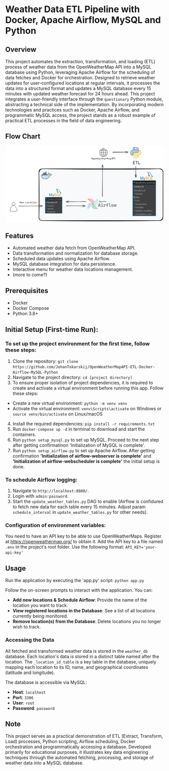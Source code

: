 # Weather Data ETL Pipeline with Docker, Apache Airflow, MySQL and Python

## Overview

This project automates the extraction, transformation, and loading (ETL) process of weather data from the OpenWeatherMap API into a MySQL database using Python, leveraging Apache Airflow for the scheduling of data fetches and Docker for orchestration. Designed to retrieve weather updates for user-configured locations at regular intervals, it processes the data into a structured format and updates a MySQL database every 15 minutes with updated weather forecast for 24 hours ahead. This project integrates a user-friendly interface through the `questionary` Python module, abstracting a technical side of the implementation. By incorporating modern technologies and practices such as Docker, Apache Airflow, and programmatic MySQL access, the project stands as a robust example of practical ETL processes in the field of data engineering.

## Flow Chart
![Flow chart](documentation_images/flow-chart.png)


## Features
- Automated weather data fetch from OpenWeatherMap API.
- Data transformation and normalization for database storage.
- Scheduled data updates using Apache Airflow.
- MySQL database integration for data persistence.
- Interactive menu for weather data locations management.
- (more to come?)


## Prerequisites

- Docker
- Docker Compose
- Python 3.8+

## Initial Setup (First-time Run):

### To set up the project environment for the first time, follow these steps:

1. Clone the repository: `git clone https://github.com/JohanTokarskij/OpenWeatherMapAPI-ETL-Docker-Airflow-MySQL-Python`
2. Navigate to the project directory: `cd [project directory]`
3. To ensure proper isolation of project dependencies, it is required to create and activate a virtual environment before running this app. Follow these steps:
- Create a new virtual environment: `python -m venv venv`
- Activate the virtual environment: `venv\Scripts\activate` on Windows or `source venv/bin/activate` on Linux/macOS
4. Install the required dependencies: `pip install -r requirements.txt`
5. Run `docker-compose up -d` in terminal to download and start the containers.
6. Run `python setup_mysql.py` to set up MySQL. Proceed to the next step after getting confirmatinon 'Initialization of MySQL is complete'.
7. Run `python setup_airflow.py` to set up Apache Airflow. After getting confirmation **'Initialization of airflow-webserver is complete'** and **'Initialization of airflow-webscheduler is complete'** the initial setup is done.

### To schedule Airflow logging:
1. Navigate to `http://localhost:8080/`.
2. Login with `admin:password`.
3. Start the `update_weather_tables.py` DAG to enable (Airflow is confidured to fetch new data for each table every 15 minutes. Adjust param `schedule_interval` in `update_weather_tables.py` for other needs).

### Configuration of environment variables:
You need to have an API key to be able to use OpenWeatherMaps. Register at https://openweathermap.org/ to obtain it. Add the API key to a file named `.env` in the project's root folder. Use the following format: `API_KEY='your-api-key'`

## Usage

Run the application by executing the 'app.py' script: `python app.py`

Follow the on-screen prompts to interact with the application. You can:
   - **Add new locations & Schedule Airflow**: Provide the name of the location you want to track.
   - **View registered locations in the Database**: See a list of all locations currently being monitored.
   - **Remove location(s) from the Database**: Delete locations you no longer wish to track.

### Accessing the Data

All fetched and transformed weather data is stored in the `weather_db` database. Each location's data is stored in a distinct table named after the location. The `_location_id_table` is a key table in the database, uniquely mapping each location to its ID, name, and geographical coordinates (latitude and longitude).  

The database is accessible via MySQL:

- **Host**: `localhost`
- **Port**: `3306`
- **User**: `root`
- **Password**: `password`

## Note

This project serves as a practical demonstration of ETL (Extract, Transform, Load) processes, Python scripting, Airflow scheduling, Docker orchestration and programmatically accessing a database. Developed primarily for educational purposes, it illustrates key data engineering techniques through the automated fetching, processing, and storage of weather data into a MySQL database.
